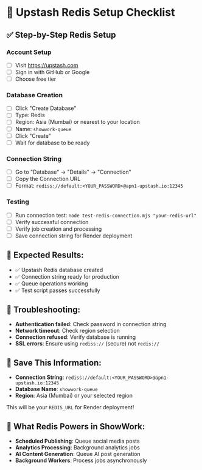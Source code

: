 # 🔴 Upstash Redis Setup Checklist

## ✅ Step-by-Step Redis Setup

### **Account Setup**
- [ ] Visit https://upstash.com
- [ ] Sign in with GitHub or Google
- [ ] Choose free tier

### **Database Creation**
- [ ] Click "Create Database"
- [ ] Type: Redis
- [ ] Region: Asia (Mumbai) or nearest to your location
- [ ] Name: `showwork-queue`
- [ ] Click "Create"
- [ ] Wait for database to be ready

### **Connection String**
- [ ] Go to "Database" → "Details" → "Connection"
- [ ] Copy the Connection URL
- [ ] Format: `rediss://default:<YOUR_PASSWORD>@apn1-upstash.io:12345`

### **Testing**
- [ ] Run connection test: `node test-redis-connection.mjs "your-redis-url"`
- [ ] Verify successful connection
- [ ] Verify job creation and processing
- [ ] Save connection string for Render deployment

## 🎯 **Expected Results:**
- ✅ Upstash Redis database created
- ✅ Connection string ready for production
- ✅ Queue operations working
- ✅ Test script passes successfully

## 🔧 **Troubleshooting:**
- **Authentication failed**: Check password in connection string
- **Network timeout**: Check region selection
- **Connection refused**: Verify database is running
- **SSL errors**: Ensure using `rediss://` (secure) not `redis://`

## 📝 **Save This Information:**
- **Connection String**: `rediss://default:<YOUR_PASSWORD>@apn1-upstash.io:12345`
- **Database Name**: `showwork-queue`
- **Region**: Asia (Mumbai) or your selected region

This will be your `REDIS_URL` for Render deployment!

## 🚀 **What Redis Powers in ShowWork:**
- **Scheduled Publishing**: Queue social media posts
- **Analytics Processing**: Background analytics jobs
- **AI Content Generation**: Queue AI post generation
- **Background Workers**: Process jobs asynchronously
